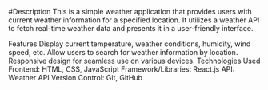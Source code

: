 #Description
This is a simple weather application that provides users with current weather information for a specified location. It utilizes a weather API to fetch real-time weather data and presents it in a user-friendly interface.

Features
Display current temperature, weather conditions, humidity, wind speed, etc.
Allow users to search for weather information by location.
Responsive design for seamless use on various devices.
Technologies Used
Frontend: HTML, CSS, JavaScript
Framework/Libraries: React.js
API: Weather API
Version Control: Git, GitHub

